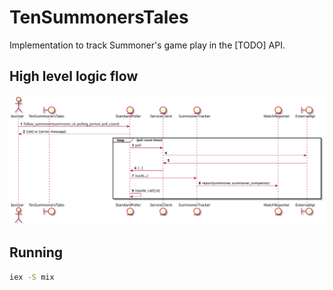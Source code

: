 # TenSummonersTales

Implementation to track Summoner's game play in the [TODO] API.

## High level logic flow

![Polling Sequence](./docs/poller_sequence.svg)

## Running

```bash
iex -S mix

```
